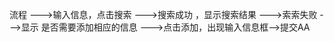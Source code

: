 流程
    --->输入信息，点击搜索
        --->搜索成功 ，显示搜索结果
        --->索索失败
            --->显示 是否需要添加相应的信息
                --->点击添加，出现输入信息框-->提交AA
